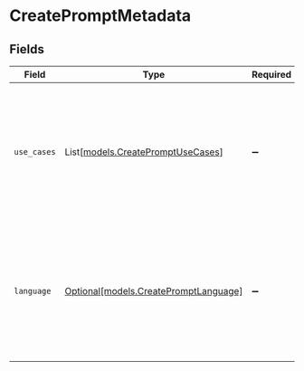 # CreatePromptMetadata


## Fields

| Field                                                                                                                     | Type                                                                                                                      | Required                                                                                                                  | Description                                                                                                               |
| ------------------------------------------------------------------------------------------------------------------------- | ------------------------------------------------------------------------------------------------------------------------- | ------------------------------------------------------------------------------------------------------------------------- | ------------------------------------------------------------------------------------------------------------------------- |
| `use_cases`                                                                                                               | List[[models.CreatePromptUseCases](../models/createpromptusecases.md)]                                                    | :heavy_minus_sign:                                                                                                        | A list of use cases that the prompt is meant to be used for. Use this field to categorize the prompt for your own purpose |
| `language`                                                                                                                | [Optional[models.CreatePromptLanguage]](../models/createpromptlanguage.md)                                                | :heavy_minus_sign:                                                                                                        | The language that the prompt is written in. Use this field to categorize the prompt for your own purpose                  |